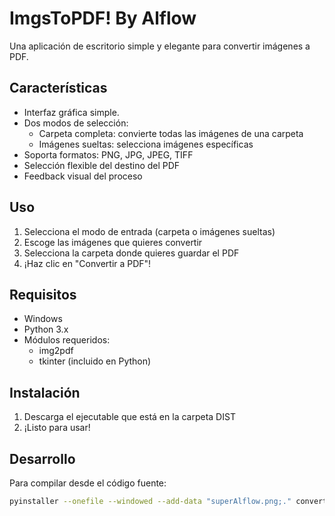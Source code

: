 # ImgsToPDF! By Alflow

Una aplicación de escritorio simple y elegante para convertir imágenes a PDF.

## Características

- Interfaz gráfica simple.
- Dos modos de selección:
  - Carpeta completa: convierte todas las imágenes de una carpeta
  - Imágenes sueltas: selecciona imágenes específicas
- Soporta formatos: PNG, JPG, JPEG, TIFF
- Selección flexible del destino del PDF
- Feedback visual del proceso

## Uso

1. Selecciona el modo de entrada (carpeta o imágenes sueltas)
2. Escoge las imágenes que quieres convertir
3. Selecciona la carpeta donde quieres guardar el PDF
4. ¡Haz clic en "Convertir a PDF"!

## Requisitos

- Windows
- Python 3.x
- Módulos requeridos:
  - img2pdf
  - tkinter (incluido en Python)

## Instalación

1. Descarga el ejecutable que está en la carpeta DIST
2. ¡Listo para usar!

## Desarrollo

Para compilar desde el código fuente:

```bash
pyinstaller --onefile --windowed --add-data "superAlflow.png;." convert_to_pdf.py
